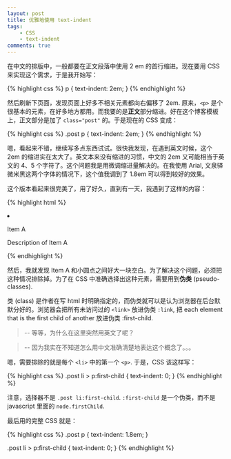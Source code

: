 ```yaml
---
layout: post
title: 优雅地使用 text-indent
tags:
    - CSS
    - text-indent
comments: true
---
```


在中文的排版中，一般都要在正文段落中使用 2 em 的首行缩进。现在要用 CSS 来实现这个需求，于是我开始写：

{% highlight css %}
p {
    text-indent: 2em;
}
{% endhighlight %}

然后刷新下页面，发现页面上好多不相关元素都向右偏移了 2em. 原来，`<p>` 是个很基本的元素，在好多地方都用。而我要的是**正文**部分缩进。好在这个博客模板上，正文部分是加了 `class="post"` 的。于是现在的 CSS 变成：

{% highlight css %}
.post p {
    text-indent: 2em;
}
{% endhighlight %}

嗯，看起来不错，继续写多点东西试试。很快我发现，在遇到英文时候，这个 2em 的缩进实在太大了。英文本来没有缩进的习惯，中文的 2em 又可能相当于英文的 4、5 个字符了。这个问题我是用微调缩进量解决的。在我使用 Arial, 文泉驿微米黑这两个字体的情况下，这个值我调到了 1.8em 可以得到较好的效果。

这个版本看起来很完美了，用了好久，直到有一天，我遇到了这样的内容：

{% highlight html %}
<li>
    <p>Item A</p>
    <p>Description of Item A</p>
</li>
{% endhighlight %}

然后，我就发现 Item A 和小圆点之间好大一块空白。为了解决这个问题，必须把这种情况排除掉。为了在 CSS 中准确选择出这种元素，需要用到**伪类** (pseudo-classes).

类 (class) 是作者在写 html 时明确指定的，而伪类就可以是认为浏览器在后台默默分好的。浏览器会把所有未访问过的 `<link>` 放进伪类 `:link`, 把 each element that is the first child of another 放进伪类 :first-child.

> -- 等等，为什么在这里突然用英文了呢？

> -- 因为我实在不知道怎么用中文准确清楚地表达这个概念了。。。

嗯，需要排除的就是每个 `<li>` 中的第一个 `<p>`. 于是，CSS 该这样写：

{% highlight css %}
.post li > p:first-child {
    text-indent: 0;
}
{% endhighlight %}

注意，选择器不是 `.post li:first-child`. `:first-child` 是一个伪类，而不是 javascript 里面的 `node.firstChild`.

最后用的完整 CSS 就是：

{% highlight css %}
.post p {
    text-indent: 1.8em;
}

.post li > p:first-child {
    text-indent: 0;
}
{% endhighlight %}

